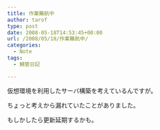 ```yaml
---
title: 作業難航中
author: tarof
type: post
date: 2008-05-18T14:53:45+00:00
url: /2008/05/18/作業難航中/
categories:
  - Note
tags:
  - 鯖管日記

---
```

仮想環境を利用したサーバ構築を考えているんですが。
  
ちょっと考えから漏れていたことがありました。

もしかしたら更新延期するかも。